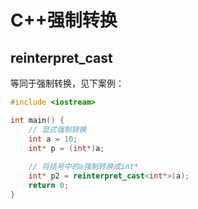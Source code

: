 # C++强制转换



## reinterpret_cast

等同于强制转换，见下案例：

```cpp
#include <iostream>

int main() {
    // 显式强制转换
    int a = 10;
    int* p = (int*)a;
    
    // 将括号中的a强制转换成int*
    int* p2 = reinterpret_cast<int*>(a);
    return 0;
}
```



